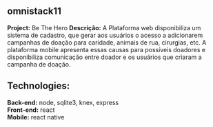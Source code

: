 ## omnistack11
**Project:** Be The Hero 
**Descriçâo:** A Plataforma web disponibiliza um sistema de cadastro, que gerar aos usuários o acesso a adicionarem campanhas de doação para caridade, animais de rua, cirurgias, etc. A plataforma mobile apresenta essas causas para possíveis doadores e disponibiliza comunicação entre doador e os usuários que criaram a campanha de doação.     

## Technologies:
**Back-end:** 
  node, sqlite3, knex, express                                             
**Front-end:**
  react                               
**Mobile:**
  react native                  
  
  
